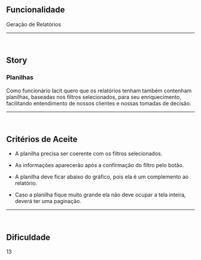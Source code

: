 <h2>Funcionalidade</h2>
Geração de Relatórios

---
<br>

<h2>Story</h2>
<h3>Planilhas</h3>
Como funcionário Iacit quero que os relatórios tenham também contenham planilhas, baseadas nos filtros selecionados, para seu enriquecimento, facilitando entendimento de nossos clientes e nossas tomadas de decisão.

---
<br>

<h2>Critérios de Aceite</h2>

* A planilha precisa ser coerente com os filtros selecionados.

* As informações aparecerão após a confirmação do filtro pelo botão.

* A planilha deve ficar abaixo do gráfico, pois ela é um complemento ao relatório.

* Caso a planilha fique muito grande ela não deve ocupar a tela inteira, deverá ter uma paginação.

---
<br>

<h2>Dificuldade</h2>
13